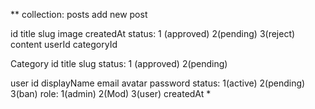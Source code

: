 \*\*
collection: posts
add new post

id
title
slug
image
createdAt
status: 1 (approved) 2(pending) 3(reject)
content
userId
categoryId

Category
id
title
slug
status: 1 (approved) 2(pending)

user
id
displayName
email
avatar
password
status: 1(active) 2(pending) 3(ban)
role: 1(admin) 2(Mod) 3(user)
createdAt \*
